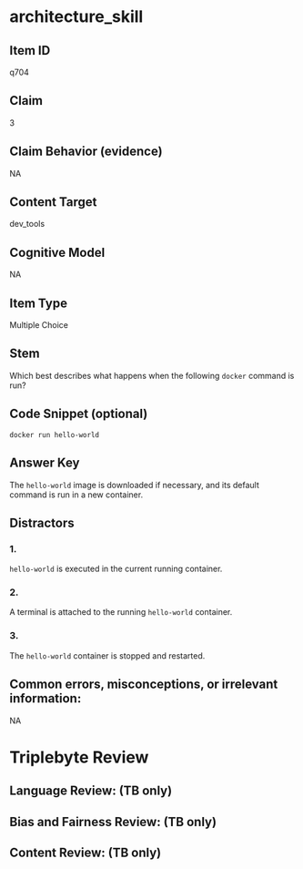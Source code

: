 # architecture_skill

## Item ID
q704

## Claim
3

## Claim Behavior (evidence)
NA

## Content Target
dev_tools

## Cognitive Model
NA

## Item Type
Multiple Choice

## Stem
Which best describes what happens when the following `docker` command is run?

## Code Snippet (optional)
```plain
docker run hello-world
```

## Answer Key
The `hello-world` image is downloaded if necessary, and its default command is run in a new container.

## Distractors

### 1.
`hello-world` is executed in the current running container.

### 2.
A terminal is attached to the running `hello-world` container.

### 3.
The `hello-world` container is stopped and restarted.

## Common errors, misconceptions, or irrelevant information:
NA

# Triplebyte Review


## Language Review: (TB only)


## Bias and Fairness Review: (TB only)


## Content Review: (TB only)

